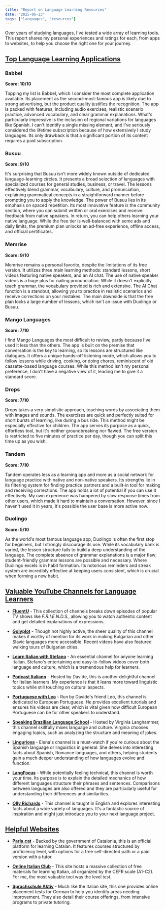 ```yaml
---
title: "Report on Language Learning Resources"
date: "2025-06-23"
tags: ["languages", "resources"]  
---
```

Over years of studying languages, I've tested a wide array of learning tools. This report shares my personal experiences and ratings for each, from apps to websites, to help you choose the right one for your journey.
<!-- excerpt -->

## <u>Top Language Learning Applications</u>

### Babbel  
**Score: 10/10**  

Topping my list is Babbel, which I consider the most complete application available. Its placement as the second-most-famous app is likely due to strong advertising, but the product quality justifies the recognition. The app is packed with features, including audio exercises, realistic scenario practice, advanced vocabulary, and clear grammar explanations. What's particularly impressive is the inclusion of regional variations for languages like Spanish. I can't identify a single missing element, and I've seriously considered the lifetime subscription because of how extensively I study languages. Its only drawback is that a significant portion of its content requires a paid subscription.

### Busuu  
**Score: 9/10**  

It's surprising that Busuu isn't more widely known outside of dedicated language-learning circles. It presents a broad selection of languages with specialized courses for general studies, business, or travel. The lessons effectively blend grammar, vocabulary, culture, and pronunciation, explaining grammatical concepts in a straightforward manner before prompting you to apply the knowledge. The power of Busuu lies in its emphasis on spaced repetition. Its most innovative feature is the community section, where you can submit written or oral exercises and receive feedback from native speakers. In return, you can help others learning your native language. While the free tier is well-balanced with some ads and daily limits, the premium plan unlocks an ad-free experience, offline access, and official certificates.

### Memrise  
**Score: 9/10**  

Memrise remains a personal favorite, despite the limitations of its free version. It utilizes three main learning methods: standard lessons, short videos featuring native speakers, and an AI chat. The use of native speaker videos is a huge plus for nailing pronunciation. While it doesn't explicitly teach grammar, the vocabulary provided is rich and extensive. The AI Chat function is a standout, allowing you to practice in realistic scenarios and receive corrections on your mistakes. The main downside is that the free plan locks a large number of lessons, which isn't an issue with Duolingo or Busuu.

### Mango Languages  
**Score: 7/10**  

I find Mango Languages the most difficult to review, partly because I've used it less than the others. The app is built on the premise that conversation is the key to learning, so its lessons are structured like dialogues. It offers a unique hands-off listening mode, which allows you to follow lessons while driving, cooking, or doing chores, reminiscent of old cassette-based language courses. While this method isn't my personal preference, I don't have a negative view of it, leading me to give it a standard score.

### Drops  
**Score: 7/10**  

Drops takes a very simplistic approach, teaching words by associating them with images and sounds. The exercises are quick and perfectly suited for short bursts of learning, like during a bus ride. This method might be especially effective for children. The app serves its purpose as a quick, effortless tool, but it's neither groundbreaking nor flawed. The free version is restricted to five minutes of practice per day, though you can split this time up as you wish.

### Tandem  
**Score: 7/10**  

Tandem operates less as a learning app and more as a social network for language practice with native and non-native speakers. Its strengths lie in its filtering system for finding practice partners and a built-in tool for making and receiving corrections. The app holds a lot of potential if you can use it effectively. My own experience was hampered by slow response times from other users, which made it hard to maintain a conversation. However, since I haven't used it in years, it's possible the user base is more active now.

### Duolingo  
**Score: 5/10**  

As the world's most famous language app, Duolingo is often the first stop for beginners, but I strongly discourage its use. While its vocabulary bank is varied, the lesson structure fails to build a deep understanding of the language. The complete absence of grammar explanations is a major flaw; student-friendly grammar lessons are possible and necessary. Where Duolingo excels is in habit formation. Its notorious reminders and streak system are incredibly effective at keeping users consistent, which is crucial when forming a new habit.

## <u>Valuable YouTube Channels for Language Learners</u>

- [**FluentU**](https://www.youtube.com/@Fluentu) - This collection of channels breaks down episodes of popular TV shows like *F.R.I.E.N.D.S.*, allowing you to watch authentic content and get detailed explanations of expressions.

- [**Golyplot**](https://www.youtube.com/@golyplot) - Though not highly active, the sheer quality of this channel makes it worthy of mention for its work in making Bulgarian and other Slavic languages more accessible. Recent videos have also featured walking tours of Bulgarian cities.

- [**Learn Italian with Stefano**](https://www.youtube.com/@teacherstefano) - An essential channel for anyone learning Italian. Stefano's entertaining and easy-to-follow videos cover both language and culture, which is a tremendous help for learners.

- [**Podcast Italiano**](https://www.youtube.com/@PodcastItaliano) - Hosted by Davide, this is another delightful channel for Italian learners. My experience is that it leans more toward linguistic topics while still touching on cultural aspects.

- [**Portuguese with Leo**](https://www.youtube.com/@PortugueseWithLeo) - Run by Davide's friend Leo, this channel is dedicated to European Portuguese. He provides excellent tutorials and ensures his videos are clear, which is vital given how difficult European Portuguese can be for other speakers to understand.

- [**Speaking Brazilian Language School**](https://www.youtube.com/@SpeakingBrazilian) - Hosted by Virginia Langhammer, this channel skillfully mixes language and culture. Virginia chooses engaging topics, such as analyzing the structure and meaning of jokes.

- [**Linguriosa**](https://www.youtube.com/@Linguriosa) - Elena's channel is a must-watch if you're curious about the Spanish language or linguistics in general. She delves into interesting facts about Spanish, Romance languages, and others, helping students gain a much deeper understanding of how languages evolve and function.

- [**LangFocus**](https://www.youtube.com/@Langfocus) - While potentially feeling technical, this channel is worth your time. Its purpose is to explain the detailed mechanics of how different languages structure their phrases and sentences. Comparisons between languages are also offered and they are particularly useful for understanding their differences and similarities.

- [**Olly Richards**](https://www.youtube.com/@storylearning) - This channel is taught in English and explores interesting facts about a wide variety of languages. It's a fantastic source of inspiration and might just introduce you to your next language project.

## <u> Helpful Websites</u>

- [**Parla.cat**](https://parla.cat) - Backed by the government of Catalonia, this is an official platform for learning Catalan. It features courses structured by proficiency level, with options for a free self-directed path or a paid version with a tutor.

- [**Online Italian Club**](https://onlineitalianclub.com/free_italian_exercises/italian_level_test.html) - This site hosts a massive collection of free materials for learning Italian, all organized by the CEFR scale (A1-C2). For me, the most valuable tool was the level test.

- [**Sprachschule Aktiv**](https://www.sprachschule-aktiv-muenchen.de/en/german-test-online/) - Much like the Italian site, this one provides online placement tests for German to help you identify areas needing improvement. They also detail their course offerings, from intensive programs to private tutoring.